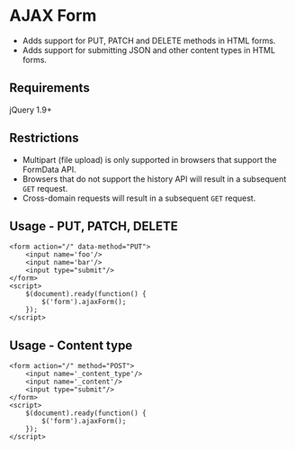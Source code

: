 # AJAX Form

* Adds support for PUT, PATCH and DELETE methods in HTML forms.
* Adds support for submitting JSON and other content types in HTML forms.

## Requirements

jQuery 1.9+

## Restrictions

* Multipart (file upload) is only supported in browsers that support the FormData API.
* Browsers that do not support the history API will result in a subsequent `GET` request.
* Cross-domain requests will result in a subsequent `GET` request.

## Usage - PUT, PATCH, DELETE

    <form action="/" data-method="PUT">
        <input name='foo'/>
        <input name='bar'/>
        <input type="submit"/>
    </form>
    <script>
        $(document).ready(function() {
            $('form').ajaxForm();
        });
    </script>

## Usage - Content type

    <form action="/" method="POST">
        <input name='_content_type'/>
        <input name='_content'/>
        <input type="submit"/>
    </form>
    <script>
        $(document).ready(function() {
            $('form').ajaxForm();
        });
    </script>
